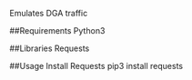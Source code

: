 
Emulates DGA traffic

##Requirements
Python3

##Libraries
Requests

##Usage
Install Requests
pip3 install requests


